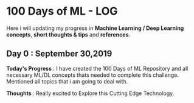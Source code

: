# 100 Days of ML - LOG

Here i will updating my progress in **Machine Learning / Deep Learning concepts**, **short thoughts & tips** and **references**.

## Day 0 : September 30,2019

**Today's Progress** : I have created the 100 Days of ML Repository and all necessary ML/DL concepts thats needed to complete this challenge. Mentioned all topics that i am going to deal with.

**Thoughts**         : Really excited to Explore this Cutting Edge Technology.
